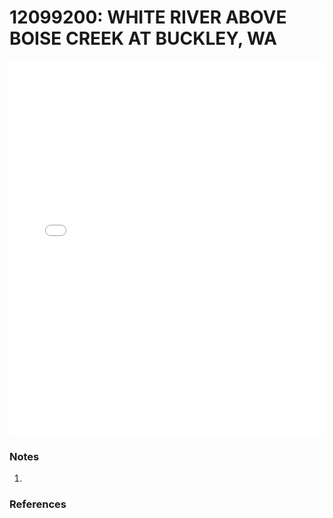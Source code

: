 # 12099200: WHITE RIVER ABOVE BOISE CREEK AT BUCKLEY, WA

<iframe src="/_static/stations/12099200_fdc.html" width="100%" height="600" frameborder="0"></iframe>

### Notes
1. 

### References

